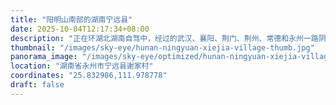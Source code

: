 ```yaml
---
title: "阳明山南部的湖南宁远县"
date: 2025-10-04T12:17:34+08:00
description: "正在环湖北湖南自驾中，经过的武汉、襄阳、荆门、荆州、常德和永州一路阴雨，直到永州南部的时候，天气才晴朗起来。多山的湖南，「逼迫」我们在一个又一个隧道中穿梭，等到穿过这片区域最高的阳明山，一下子豁然开朗，四周群山环绕，这里却独享一大片平原，还有绿得泛光的田陌。于是，马上在不远处的宁远北停车区休息并起飞，拍下这个随机遇到的村子。"
thumbnail: "/images/sky-eye/hunan-ningyuan-xiejia-village-thumb.jpg"
panorama_image: "/images/sky-eye/optimized/hunan-ningyuan-xiejia-village.webp"
location: "湖南省永州市宁远县谢家村"
coordinates: "25.832986,111.978778"
draft: false
---
```

